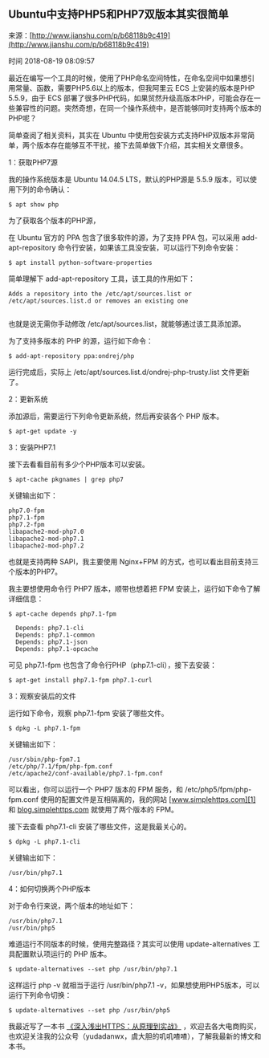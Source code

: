 ## Ubuntu中支持PHP5和PHP7双版本其实很简单

来源：[http://www.jianshu.com/p/b68118b9c419](http://www.jianshu.com/p/b68118b9c419)

时间 2018-08-19 08:09:57

 
最近在编写一个工具的时候，使用了PHP命名空间特性，在命名空间中如果想引用常量、函数，需要PHP5.6以上的版本，但我阿里云 ECS 上安装的版本是PHP 5.5.9，由于 ECS 部署了很多PHP代码，如果贸然升级高版本PHP，可能会存在一些兼容性的问题。突然奇想，在同一个操作系统中，是否能够同时支持两个版本的PHP呢？
 
简单查阅了相关资料，其实在 Ubuntu 中使用包安装方式支持PHP双版本非常简单，两个版本存在能够互不干扰，接下去简单做下介绍，其实相关文章很多。
 
1：获取PHP7源
 
我的操作系统版本是 Ubuntu 14.04.5 LTS，默认的PHP源是 5.5.9 版本，可以使用下列的命令确认：

```
$ apt show php
```
 
为了获取各个版本的PHP源，
 
在 Ubuntu 官方的 PPA 包含了很多软件的源，为了支持 PPA 包，可以采用 add-apt-repository 命令行安装，如果该工具没安装，可以运行下列命令安装：

```
$ apt install python-software-properties
```
 
简单理解下 add-apt-repository 工具，该工具的作用如下：

```
Adds a repository into the /etc/apt/sources.list or /etc/apt/sources.list.d or removes an existing one


```
 
也就是说无需你手动修改 /etc/apt/sources.list，就能够通过该工具添加源。
 
为了支持多版本的 PHP 的源，运行如下命令：

```
$ add-apt-repository ppa:ondrej/php
```
 
运行完成后，实际上 /etc/apt/sources.list.d/ondrej-php-trusty.list 文件更新了。
 
2：更新系统
 
添加源后，需要运行下列命令更新系统，然后再安装各个 PHP 版本。

```
$ apt-get update -y
```
 
3：安装PHP7.1
 
接下去看看目前有多少个PHP版本可以安装。

```
$ apt-cache pkgnames | grep php7
```
 
关键输出如下：

```
php7.0-fpm
php7.1-fpm
php7.2-fpm 
libapache2-mod-php7.0
libapache2-mod-php7.1
libapache2-mod-php7.2
```
 
也就是支持两种 SAPI，我主要使用 Nginx+FPM 的方式，也可以看出目前支持三个版本的PHP7。
 
我主要想使用命令行 PHP7 版本，顺带也想着把 FPM 安装上，运行如下命令了解详细信息：

```
$ apt-cache depends php7.1-fpm

  Depends: php7.1-cli
  Depends: php7.1-common
  Depends: php7.1-json
  Depends: php7.1-opcache
```
 
可见 php7.1-fpm 也包含了命令行PHP（php7.1-cli），接下去安装：

```
$ apt-get install php7.1-fpm php7.1-curl
```
 
3：观察安装后的文件
 
运行如下命令，观察 php7.1-fpm 安装了哪些文件。

```
$ dpkg -L php7.1-fpm
```
 
关键输出如下：

```
/usr/sbin/php-fpm7.1
/etc/php/7.1/fpm/php-fpm.conf
/etc/apache2/conf-available/php7.1-fpm.conf
```
 
可以看出，你可以运行一个 PHP7 版本的 FPM 服务，和 /etc/php5/fpm/php-fpm.conf 使用的配置文件是互相隔离的，我的网站 [www.simplehttps.com][1] 和 [blog.simplehttps.com][2] 就使用了两个版本的 FPM。
 
接下去查看 php7.1-cli 安装了哪些文件，这是我最关心的。

```
$ dpkg -L php7.1-cli
```
 
关键输出如下：

```
/usr/bin/php7.1
```
 
4：如何切换两个PHP版本
 
对于命令行来说，两个版本的地址如下：

```
/usr/bin/php7.1
/usr/bin/php5
```
 
难道运行不同版本的时候，使用完整路径？其实可以使用 update-alternatives 工具配置默认项运行的 PHP 版本。

```
$ update-alternatives --set php /usr/bin/php7.1
```
 
这样运行 php -v 就相当于运行 /usr/bin/php7.1 -v，如果想使用PHP5版本，可以运行下列命令切换：

```
$ update-alternatives --set php /usr/bin/php5
```
 
我最近写了一本书 [《深入浅出HTTPS：从原理到实战》][3] ，欢迎去各大电商购买，也欢迎关注我的公众号（yudadanwx，虞大胆的叽叽喳喳），了解我最新的博文和本书。


[1]: http://www.simplehttps.com
[2]: http://blog.simplehttps.com
[3]: https://mp.weixin.qq.com/s/80oQhzmP9BTimoReo1oMeQ
